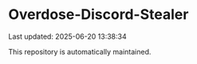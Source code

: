 # Overdose-Discord-Stealer

Last updated: 2025-06-20 13:38:34

This repository is automatically maintained.
